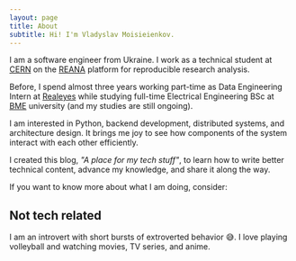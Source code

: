 ```yaml
---
layout: page
title: About
subtitle: Hi! I'm Vladyslav Moisieienkov.
---
```


I am a software engineer from Ukraine. I work as a technical student at [CERN](https://home.cern) 
on the [REANA](https://reanahub.io) platform for reproducible research analysis. 

Before, I spend almost three years working part-time as Data Engineering Intern at [Realeyes](https://www.realeyesit.com) while studying full-time Electrical Engineering BSc at [BME](https://www.vik.bme.hu/en/) university (and my studies are still ongoing).

I am interested in Python, backend development, distributed systems, and architecture design. It brings me joy to see how components of the system interact with each other efficiently.

I created this blog, *"A place for my tech stuff"*, to learn how to write better technical content, advance my knowledge, and share it along the way.

If you want to know more about what I am doing, 
consider:

<script async data-uid="48f5d9122c" src="https://astounding-motivator-9549.ck.page/48f5d9122c/index.js"></script>

## Not tech related

I am an introvert with short bursts of extroverted behavior :sweat_smile:. 
I love playing volleyball and watching movies, TV series, and anime.
